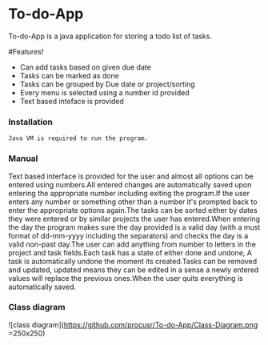 
# To-do-App
To-do-App is a java application for storing a todo list of tasks.

#Features!

  - Can add tasks based on given due date
  - Tasks can be  marked as done
  - Tasks can be grouped by Due date or project/sorting
  - Every menu is selected using a number id provided 
  - Text based inteface is provided
  
### Installation
    Java VM is required to run the program.
    

### Manual

Text based interface is provided for the user and almost all options can be entered using numbers.All entered changes are automatically saved upon entering the appropriate number including exiting the program.If the user enters any number or something other than a number it's prompted back to enter the appropriate options again.The tasks can be sorted either by dates they were entered or by similar projects the user has entered.When entering the day the program makes sure the day provided is a valid day (with a must format of dd-mm-yyyy including the separators) and checks the day is a valid non-past day.The user can add anything from number to letters in the project and task fields.Each task has a state of either done and undone, A task is automatically undone the moment its created.Tasks can be removed and updated, updated means they can be edited in a sense a newly entered values will replace the previous ones.When the user quits everything is automatically saved.


### Class diagram
![class diagram](https://github.com/procusr/To-do-App/Class-Diagram.png =250x250)
